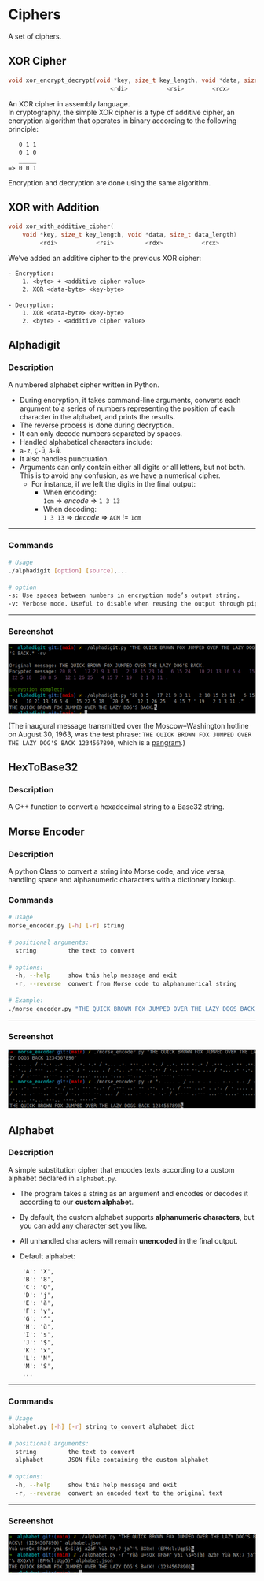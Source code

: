 # **Ciphers**
A set of ciphers.

## **XOR Cipher**
```c
void xor_encrypt_decrypt(void *key, size_t key_length, void *data, size_t data_length)
                             <rdi>           <rsi>        <rdx>            <rcx>
```
An XOR cipher in assembly language.  
In cryptography, the simple XOR cipher is a type of additive cipher, an encryption algorithm that operates in binary according to the following principle:

```
   0 1 1
   0 1 0
   _____
=> 0 0 1
```

Encryption and decryption are done using the same algorithm.


## **XOR with Addition**
```c
void xor_with_additive_cipher(
    void *key, size_t key_length, void *data, size_t data_length)
         <rdi>           <rsi>         <rdx>           <rcx>
```
We’ve added an additive cipher to the previous XOR cipher:
```
- Encryption:
    1. <byte> + <additive cipher value>
    2. XOR <data-byte> <key-byte>

- Decryption:
    1. XOR <data-byte> <key-byte>
    2. <byte> - <additive cipher value>
```

## **Alphadigit**

### **Description**
A numbered alphabet cipher written in Python.  
- During encryption, it takes command-line arguments, converts each argument to a series of numbers representing the position of each character in the alphabet, and prints the results.  
- The reverse process is done during decryption.
- It can only decode numbers separated by spaces.
- Handled alphabetical characters include:  
- `a-z`, `Ç-Ü`, `á-Ñ`.  
- It also handles punctuation.
- Arguments can only contain either all digits or all letters, but not both. This is to avoid any confusion, as we have a numerical cipher.<br />
  - For instance, if we left the digits in the final output:
    - When encoding:<br />
    `1cm` => *encode* => `1 3 13`
    - When decoding:<br />
    `1 3 13` => *decode* => `ACM` != `1cm`

---
### **Commands**
```bash
# Usage
./alphadigit [option] [source],...

# option
-s: Use spaces between numbers in encryption mode’s output string.
-v: Verbose mode. Useful to disable when reusing the output through pipes, etc.
```
---
### **Screenshot**
<img src="screenshots/alphadigit.png" />

(The inaugural message transmitted over the Moscow–Washington hotline on August 30, 1963, was the test phrase: `THE QUICK BROWN FOX JUMPED OVER THE LAZY DOG'S BACK 1234567890`, which is a [pangram](https://en.wikipedia.org/wiki/Pangram).)


## **HexToBase32**

### **Description**
A C++ function to convert a hexadecimal string to a Base32 string.


## **Morse Encoder**

### **Description**
A python Class to convert a string into Morse code, and vice versa, handling space and alphanumeric characters with a dictionary lookup.

### **Commands**
```bash
# Usage
morse_encoder.py [-h] [-r] string

# positional arguments:
  string         the text to convert

# options:
  -h, --help     show this help message and exit
  -r, --reverse  convert from Morse code to alphanumerical string

# Example:
./morse_encoder.py "THE QUICK BROWN FOX JUMPED OVER THE LAZY DOGS BACK 1234567890"
```
---
### **Screenshot**
<img src="screenshots/morse.png" />


## **Alphabet**

### **Description**

A simple substitution cipher that encodes texts according to a custom alphabet declared in `alphabet.py`.

- The program takes a string as an argument and encodes or decodes it according to our **custom alphabet**.

- By default, the custom alphabet supports **alphanumeric characters**, but you can add any character set you like.

- All unhandled characters will remain **unencoded** in the final output.

* Default alphabet:
```
    'A': 'X',
    'B': '8',
    'C': 'Q',
    'D': 'j',
    'E': 'à',
    'F': 'y',
    'G': '^',
    'H': 'ù',
    'I': 's',
    'J': '$',
    'K': 'x',
    'L': 'N',
    'M': 'S',
    ...
```
---
### **Commands**
```bash
# Usage
alphabet.py [-h] [-r] string_to_convert alphabet_dict

# positional arguments:
  string         the text to convert
  alphabet       JSON file containing the custom alphabet

# options:
  -h, --help     show this help message and exit
  -r, --reverse  convert an encoded text to the original text
```
---
### Screenshot

<img src="screenshots/alphabet.png" />
